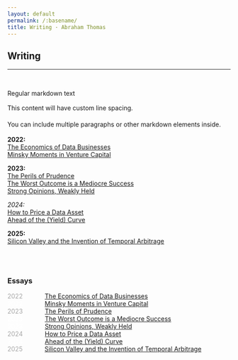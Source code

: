 ```yaml
---
layout: default
permalink: /:basename/
title: Writing · Abraham Thomas
---
```


## Writing

----

<br/>

Regular markdown text

<div style="line-height: 1.6;">

This content will have custom line spacing.

You can include multiple paragraphs or other markdown elements inside.

</div>


**2022:**  
[The Economics of Data Businesses](https://pivotal.substack.com/p/economics-of-data-biz)  
[Minsky Moments in Venture Capital](https://pivotal.substack.com/p/minsky-moments-in-venture-capital)  

**2023:**  
[The Perils of Prudence](https://pivotal.substack.com/p/the-perils-of-prudence)  
[The Worst Outcome is a Mediocre Success](https://pivotal.substack.com/p/data-in-the-age-of-ai)  
[Strong Opinions, Weakly Held](https://pivotal.substack.com/p/strong-opinions-weakly-held)  

*2024:*  
[How to Price a Data Asset](https://pivotal.substack.com/p/how-to-price-a-data-asset)  
[Ahead of the (Yield) Curve](https://pivotal.substack.com/p/ahead-of-the-yield-curve)  

**2025:**  
[Silicon Valley and the Invention of Temporal Arbitrage](https://pivotal.substack.com/p/making-markets-in-time)  


<br/>
<br/>


### Essays

<span style="color:#A9A9A9;">2022</span> &emsp;&emsp;&emsp; [The Economics of Data Businesses](https://pivotal.substack.com/p/economics-of-data-biz)   
<span style="color:#FFFFFF;">2022</span> &emsp;&emsp;&emsp; [Minsky Moments in Venture Capital](https://pivotal.substack.com/p/minsky-moments-in-venture-capital)  
<span style="color:#A9A9A9;">2023</span> &emsp;&emsp;&emsp; [The Perils of Prudence](https://pivotal.substack.com/p/the-perils-of-prudence)  
<span style="color:#FFFFFF;">2023</span> &emsp;&emsp;&emsp; [The Worst Outcome is a Mediocre Success](https://pivotal.substack.com/p/data-in-the-age-of-ai)  
<span style="color:#FFFFFF;">2023</span> &emsp;&emsp;&emsp; [Strong Opinions, Weakly Held](https://pivotal.substack.com/p/strong-opinions-weakly-held)     
<span style="color:#A9A9A9;">2024</span> &emsp;&emsp;&emsp; [How to Price a Data Asset](https://pivotal.substack.com/p/how-to-price-a-data-asset)  
<span style="color:#FFFFFF;">2024</span> &emsp;&emsp;&emsp; [Ahead of the (Yield) Curve](https://pivotal.substack.com/p/ahead-of-the-yield-curve)  
<span style="color:#A9A9A9;">2025</span> &emsp;&emsp;&emsp; [Silicon Valley and the Invention of Temporal Arbitrage](https://pivotal.substack.com/p/making-markets-in-time)  




<br/>


<!-- 

<br/>

### Newsletter

I write [Pivotal](https://pivotal.substack.com/about), a newsletter of long-form essays on data, markets, investing, technology, startups and more. It's good -- **[subscribe!](https://pivotal.substack.com/about)**

Here are some recent essays from my newsletter:  

* [The Economics of Data Businesses](https://pivotal.substack.com/p/economics-of-data-biz)  
* [Minsky Moments in Venture Capital](https://pivotal.substack.com/p/minsky-moments-in-venture-capital)  
* [The Perils of Prudence](https://pivotal.substack.com/p/the-perils-of-prudence)  
* [Data in the Age of AI](https://pivotal.substack.com/p/data-in-the-age-of-ai)   
* [The Worst Outcome is a Mediocre Success](https://pivotal.substack.com/p/data-in-the-age-of-ai)  
* [Strong Opinions, Weakly Held](https://pivotal.substack.com/p/strong-opinions-weakly-held)  
* [How to Price a Data Asset](https://pivotal.substack.com/p/how-to-price-a-data-asset)  

<br/>

----

<br/>

### Older Essays

* [Why Can't We Build?](/why-cant-we-build)   
* [The Accidental Investor](/the-accidental-investor)   
* [When Excellence Fails](https://abrahamthomas.info/when-excellence-fails)   
* [A Fine Line Between Stupid and Clever](/a-fine-line-between-stupid-and-clever)  
* [The Goldilocks Theory of Trading Regimes](/two-extremes-of-market-efficiency)  
* [The Two Cultures of Data in Investing](/data-driven-data-informed)  
* [APIs Are Eating the World](/APIs-are-eating-the-world)  
* [So, You Want To Monetize Your Data](/so-you-want-to-monetize-your-data)  

<br/>

----

<br/>

### Threads

* [Invasion!](/invasion)    
* [Alfred Winslow Jones](/alfred-winslow-jones)    
* [Silk Ties and Suckers](/silk-ties)  
* [Aliens Among Us](/aliens)  
* [Software Eats Marxism](/software-eats-marxism)  
* [Explaining Rentec's Returns](/rentecs-returns)  
* [Three Decades of Bond Arbitrage](/bond-arbitrage)  
* [High Frequency Macroeconomics](/covid-19-and-high-frequency-macro)  
* [Pricing Curves for Data](/data-pricing-curves)  
* [How To Be An Excellent Failure](/failure-modes)     
* [COVID as a Quant Factor](/amazon-disney-covid)  

<br/>

----

<br/>

### Projects

* [Abraham's Curated Guide to Japan](https://abrahamthomas.gumroad.com/l/wwrni)  
* [Tracking the COVID-19 Economy in Real Time](/covid-19-and-the-economy)  

<br/>
----

<br/>
<br/>
<br/>




📈 On Markets and Investing 
📡 On Startups and Technology
📚 Anecdotes and Memoirs
📀 All Things Data
🧠 On Thinking Well
⛩️ Japan Guide











*[Viral Dominos and Data Visions](/a-data-framework-for-covid-19)  
How do you fit a flood of (often contradictory) information into a coherent view of the world? A framework for thinking about COVID-19.

*[A Tale of Two Marketplaces: ICE and eBay](/why-might-ice-bid-for-ebay)  
Markets are agog with an unlikely merger rumour: ICE and eBay.  Why might this make sense?  I have thoughts.

-->




<!--
* [Looking Back, Looking Forward](/looking-back-looking-forward) 

* [Investing for Non-Professionals](/investing-for-non-professionals)  

*Guides*  
[14 Days in Japan]()  
[Resources for Startup Founders](asdf)  
[Euro Board Games](sdfa)  
[The Well-Equipped Kitchen](sdf)  

*Book Reviews*  
A Time of Gifts   
The Man Who Knew Infinity  
The Worst Journey in the World  
Cosmos  
Empires of the Word  



*Essays*  
[APIs Are Eating the World](APIs-are-eating-the-world)  
[Being Contrarian Has To Hurt](a-fine-line-between-stupid-and-clever)  
[Data-Driven Versus Data-Informed](data-driven-data-informed)  
[A Data Framework for COVID-19](a-data-framework-for-covid-19)  
[Looking Back, Looking Forward](looking-back-looking-forward)  
[Sterner Stuff](sterner-stuff)  
[A Tale of Two Marketplaces: ICE and eBay](why-might-ice-bid-for-ebay)  
[Two Extremes of Market Efficiency](two-extremes-of-market-efficiency)  
[When Excellence Fails](when-excellence-fails)  

*Threads*  
[Aliens](aliens)  
[Alfred Winslow Jones](alfred-winslow-jones)  
[Bond Arbitrage](bond-arbitrage)  
[Disney and Amazon](amazon-disney-covid)  
[Invasion!](invasion)  
[Failure Modes](failure-modes)  
[Silk Ties](silk-ties)  
[Software Eats Marxism](software-eats-marxism)  

-->


<!--
*Twitter Hits*  
[Invasion!](https://twitter.com/athomasq/status/1289957976749428740)  
[Alfred Winslow Jones](https://twitter.com/athomasq/status/1270765150367363072)  
[Failure Modes](https://twitter.com/athomasq/status/1215685984685383681)
-->


<!--
*Fiction*  
[The Final Solution](asdf)  
-->